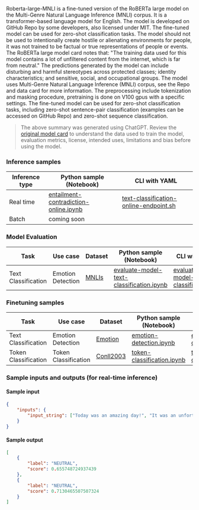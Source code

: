 Roberta-large-MNLI is a fine-tuned version of the RoBERTa large model on the Multi-Genre Natural Language Inference (MNLI) corpus. It is a transformer-based language model for English. The model is developed on GitHub Repo by some developers, also licensed under MIT. The fine-tuned model can be used for zero-shot classification tasks. The model should not be used to intentionally create hostile or alienating environments for people, it was not trained to be factual or true representations of people or events. The RoBERTa large model card notes that: "The training data used for this model contains a lot of unfiltered content from the internet, which is far from neutral." The predictions generated by the model can include disturbing and harmful stereotypes across protected classes; identity characteristics; and sensitive, social, and occupational groups. The  model uses Multi-Genre Natural Language Inference (MNLI) corpus, see the Repo and data card for more information. The preprocessing include tokenization and masking procedure, pretraining is done on V100 gpus with a specific settings. The fine-tuned model can be used for zero-shot classification tasks, including zero-shot sentence-pair classification (examples can be accessed on GitHub Repo) and zero-shot sequence classification.


> The above summary was generated using ChatGPT. Review the <a href="https://huggingface.co/roberta-large-mnli" target="_blank">original model card</a> to understand the data used to train the model, evaluation metrics, license, intended uses, limitations and bias before using the model.


### Inference samples

Inference type|Python sample (Notebook)|CLI with YAML
|--|--|--|
Real time|<a href="https://aka.ms/azureml-infer-online-sdk-text-classification" target="_blank">entailment-contradiction-online.ipynb</a>|<a href="https://aka.ms/azureml-infer-online-cli-text-classification" target="_blank">text-classification-online-endpoint.sh</a>
Batch | coming soon


### Model Evaluation

| Task                | Use case          | Dataset                                                   | Python sample (Notebook)                                                                        | CLI with YAML                                                                                 |
|---------------------|-------------------|-----------------------------------------------------------|-------------------------------------------------------------------------------------------------|-----------------------------------------------------------------------------------------------|
| Text Classification | Emotion Detection | <a href="https://huggingface.co/datasets/glue/viewer/mnli/validation_matched" target="_blank">MNLIs</a> | <a href="https://aka.ms/azureml-eval-sdk-text-classification" target="_blank">evaluate-model-text-classification.ipynb</a> | <a href="https://aka.ms/azureml-eval-cli-text-classification" target="_blank">evaluate-model-text-classification.yml</a> |


### Finetuning samples

Task|Use case|Dataset|Python sample (Notebook)|CLI with YAML
|---|--|--|--|--|
Text Classification|Emotion Detection|<a href="https://huggingface.co/datasets/dair-ai/emotion" target="_blank">Emotion</a>|<a href="https://aka.ms/azureml-ft-sdk-emotion-detection" target="_blank">emotion-detection.ipynb</a>|<a href="https://aka.ms/azureml-ft-cli-emotion-detection" target="_blank">emotion-detection.sh</a>
Token Classification|Token Classification|<a href="https://huggingface.co/datasets/conll2003" target="_blank">Conll2003</a>|<a href="https://aka.ms/azureml-ft-sdk-token-classification" target="_blank">token-classification.ipynb</a>|<a href="https://aka.ms/azureml-ft-cli-token-classification" target="_blank">token-classification.sh</a>


### Sample inputs and outputs (for real-time inference)

#### Sample input
```json
{
    "inputs": {
        "input_string": ["Today was an amazing day!", "It was an unfortunate series of events."]
    }
}
```

#### Sample output
```json
[
    {
        "label": "NEUTRAL",
        "score": 0.655748724937439
    },
    {
        "label": "NEUTRAL",
        "score": 0.7130465507507324
    }
]
```
